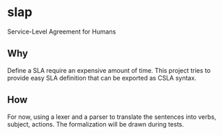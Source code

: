 slap
====

Service-Level Agreement for Humans

Why
---

Define a SLA require an expensive amount of time. This project tries to provide easy SLA definition that can be exported as CSLA syntax.

How
---

For now, using a lexer and a parser to translate the sentences into verbs, subject, actions. The formalization will be drawn during tests.
